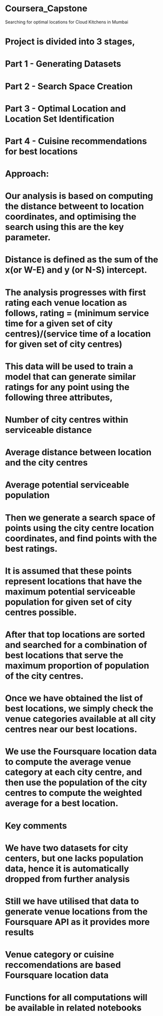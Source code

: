 # Coursera_Capstone
Searching for optimal locations for Cloud Kitchens in Mumbai
# Project is divided into 3 stages,

# Part 1 - Generating Datasets
# Part 2 - Search Space Creation
# Part 3 -  Optimal Location and Location Set Identification
# Part 4 -  Cuisine recommendations for best locations

# Approach:
# Our analysis is based on computing the distance betweent to location coordinates, and optimising the search using this are the key parameter.

# Distance is defined as the sum of the x(or W-E) and y (or N-S) intercept.

# The analysis progresses with first rating each venue location as follows, rating = (minimum service time for a given set of city centres)/(service time of a location for given set of city centres)

# This data will be used to train a model that can generate similar ratings for any point using the following three attributes,

# Number of city centres within serviceable distance
# Average distance between location and the city centres
# Average potential serviceable population
# Then we generate a search space of points using the city centre location coordinates, and find points with the best ratings.

# It is assumed that these points represent locations that have the maximum potential serviceable population for given set of city centres possible.

# After that top locations are sorted and searched for a combination of best locations that serve the maximum proportion of population of the city centres.

# Once we have obtained the list of best locations, we simply check the venue categories available at all city centres near our best locations.

# We use the Foursquare location data to compute the average venue category at each city centre, and then use the population of the city centres to compute the weighted average for a best location.

# Key comments
# We have two datasets for city centers, but one lacks population data, hence it is automatically dropped from further analysis
# Still we have utilised that data to generate venue locations from the Foursquare API as it provides more results
# Venue category or cuisine reccomendations are based Foursquare location data
# Functions for all computations will be available in related notebooks
